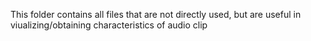 This folder contains all files that are not directly used, but are useful in viualizing/obtaining characteristics of audio clip
